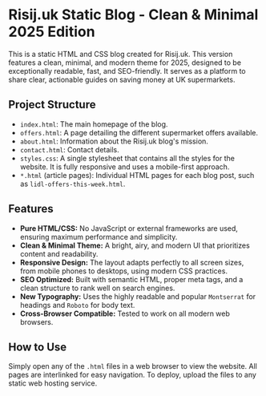 # Risij.uk Static Blog - Clean & Minimal 2025 Edition

This is a static HTML and CSS blog created for Risij.uk. This version features a clean, minimal, and modern theme for 2025, designed to be exceptionally readable, fast, and SEO-friendly. It serves as a platform to share clear, actionable guides on saving money at UK supermarkets.

## Project Structure

- `index.html`: The main homepage of the blog.
- `offers.html`: A page detailing the different supermarket offers available.
- `about.html`: Information about the Risij.uk blog's mission.
- `contact.html`: Contact details.
- `styles.css`: A single stylesheet that contains all the styles for the website. It is fully responsive and uses a mobile-first approach.
- `*.html` (article pages): Individual HTML pages for each blog post, such as `lidl-offers-this-week.html`.

## Features

- **Pure HTML/CSS:** No JavaScript or external frameworks are used, ensuring maximum performance and simplicity.
- **Clean & Minimal Theme:** A bright, airy, and modern UI that prioritizes content and readability.
- **Responsive Design:** The layout adapts perfectly to all screen sizes, from mobile phones to desktops, using modern CSS practices.
- **SEO Optimized:** Built with semantic HTML, proper meta tags, and a clean structure to rank well on search engines.
- **New Typography:** Uses the highly readable and popular `Montserrat` for headings and `Roboto` for body text.
- **Cross-Browser Compatible:** Tested to work on all modern web browsers.

## How to Use

Simply open any of the `.html` files in a web browser to view the website. All pages are interlinked for easy navigation. To deploy, upload the files to any static web hosting service.